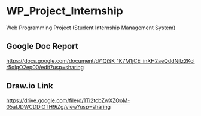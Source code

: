 # WP_Project_Internship
Web Programming Project (Student Internship Management System)

## Google Doc Report
https://docs.google.com/document/d/1QiSK_1K7M1jCE_inXH2aeQddNilz2Kolr5olqO2ep00/edit?usp=sharing

## Draw.io Link
https://drive.google.com/file/d/1Ti2tcbZwXZOoM-05aIJDWCDDiOTH9iZg/view?usp=sharing
